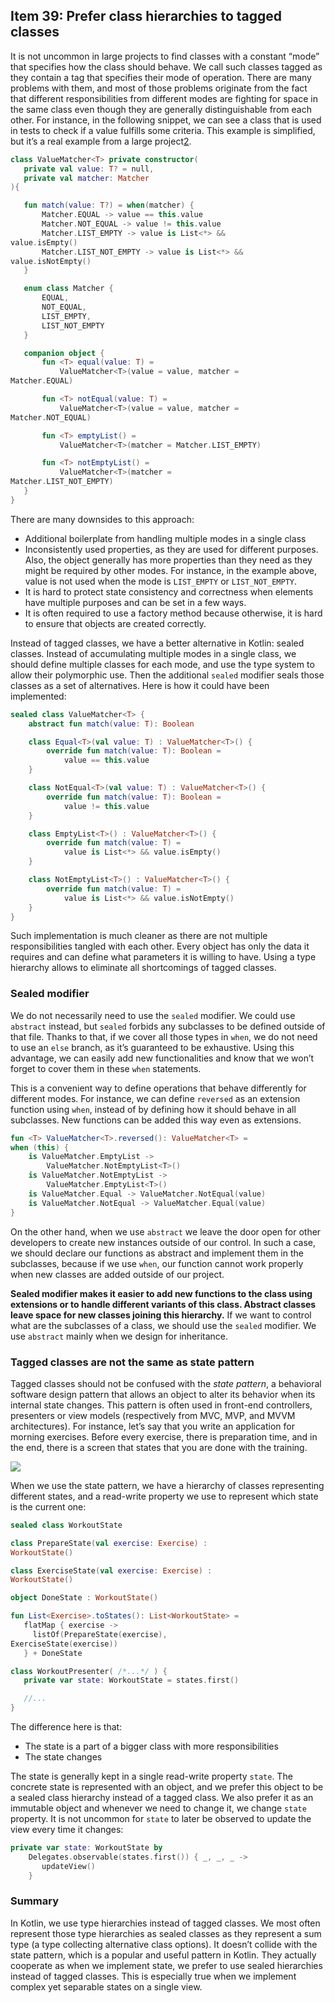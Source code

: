 ## Item 39: Prefer class hierarchies to tagged classes

It is not uncommon in large projects to find classes with a constant “mode” that specifies how the class should behave. We call such classes tagged as they contain a tag that specifies their mode of operation. There are many problems with them, and most of those problems originate from the fact that different responsibilities from different modes are fighting for space in the same class even though they are generally distinguishable from each other. For instance, in the following snippet, we can see a class that is used in tests to check if a value fulfills some criteria. This example is simplified, but it’s a real example from a large project[2](chap65.xhtml#fn-footnote_611_note). 

``` kotlin
class ValueMatcher<T> private constructor(
   private val value: T? = null,
   private val matcher: Matcher
){

   fun match(value: T?) = when(matcher) {
       Matcher.EQUAL -> value == this.value
       Matcher.NOT_EQUAL -> value != this.value
       Matcher.LIST_EMPTY -> value is List<*> && 
value.isEmpty()
       Matcher.LIST_NOT_EMPTY -> value is List<*> && 
value.isNotEmpty()
   }

   enum class Matcher {
       EQUAL,
       NOT_EQUAL,
       LIST_EMPTY,
       LIST_NOT_EMPTY
   }

   companion object {
       fun <T> equal(value: T) =
           ValueMatcher<T>(value = value, matcher = 
Matcher.EQUAL)

       fun <T> notEqual(value: T) =
           ValueMatcher<T>(value = value, matcher = 
Matcher.NOT_EQUAL)

       fun <T> emptyList() =
           ValueMatcher<T>(matcher = Matcher.LIST_EMPTY)

       fun <T> notEmptyList() =
           ValueMatcher<T>(matcher = 
Matcher.LIST_NOT_EMPTY)
   }
}
```

There are many downsides to this approach:

- Additional boilerplate from handling multiple modes in a single class
- Inconsistently used properties, as they are used for different purposes. Also, the object generally has more properties than they need as they might be required by other modes. For instance, in the example above, value is not used when the mode is `LIST_EMPTY` or `LIST_NOT_EMPTY`. 
- It is hard to protect state consistency and correctness when elements have multiple purposes and can be set in a few ways. 
- It is often required to use a factory method because otherwise, it is hard to ensure that objects are created correctly. 

Instead of tagged classes, we have a better alternative in Kotlin: sealed classes. Instead of accumulating multiple modes in a single class, we should define multiple classes for each mode, and use the type system to allow their polymorphic use. Then the additional `sealed` modifier seals those classes as a set of alternatives. Here is how it could have been implemented:



``` kotlin
sealed class ValueMatcher<T> {
    abstract fun match(value: T): Boolean

    class Equal<T>(val value: T) : ValueMatcher<T>() {
        override fun match(value: T): Boolean = 
            value == this.value
    }

    class NotEqual<T>(val value: T) : ValueMatcher<T>() {
        override fun match(value: T): Boolean = 
            value != this.value
    }

    class EmptyList<T>() : ValueMatcher<T>() {
        override fun match(value: T) = 
            value is List<*> && value.isEmpty()
    }

    class NotEmptyList<T>() : ValueMatcher<T>() {
        override fun match(value: T) = 
            value is List<*> && value.isNotEmpty()
    }
}
```

Such implementation is much cleaner as there are not multiple responsibilities tangled with each other. Every object has only the data it requires and can define what parameters it is willing to have. Using a type hierarchy allows to eliminate all shortcomings of tagged classes. 

### Sealed modifier

We do not necessarily need to use the `sealed` modifier. We could use `abstract` instead, but `sealed` forbids any subclasses to be defined outside of that file. Thanks to that, if we cover all those types in `when`, we do not need to use an `else` branch, as it’s guaranteed to be exhaustive. Using this advantage, we can easily add new functionalities and know that we won’t forget to cover them in these `when` statements.

This is a convenient way to define operations that behave differently for different modes. For instance, we can define `reversed` as an extension function using `when`, instead of by defining how it should behave in all subclasses. New functions can be added this way even as extensions. 

``` kotlin
fun <T> ValueMatcher<T>.reversed(): ValueMatcher<T> = 
when (this) {
    is ValueMatcher.EmptyList -> 
        ValueMatcher.NotEmptyList<T>()
    is ValueMatcher.NotEmptyList -> 
        ValueMatcher.EmptyList<T>()
    is ValueMatcher.Equal -> ValueMatcher.NotEqual(value)
    is ValueMatcher.NotEqual -> ValueMatcher.Equal(value)
}
```

On the other hand, when we use `abstract` we leave the door open for other developers to create new instances outside of our control. In such a case, we should declare our functions as abstract and implement them in the subclasses, because if we use `when`, our function cannot work properly when new classes are added outside of our project. 

**Sealed modifier makes it easier to add new functions to the class using extensions or to handle different variants of this class. Abstract classes leave space for new classes joining this hierarchy.** If we want to control what are the subclasses of a class, we should use the `sealed` modifier. We use `abstract` mainly when we design for inheritance. 

### Tagged classes are not the same as state pattern

Tagged classes should not be confused with the *state pattern*, a behavioral software design pattern that allows an object to alter its behavior when its internal state changes. This pattern is often used in front-end controllers, presenters or view models (respectively from MVC, MVP, and MVVM architectures). For instance, let’s say that you write an application for morning exercises. Before every exercise, there is preparation time, and in the end, there is a screen that states that you are done with the training. 

![](../../assets/chapter6/chapter6-4.png)

When we use the state pattern, we have a hierarchy of classes representing different states, and a read-write property we use to represent which state is the current one:

``` kotlin
sealed class WorkoutState

class PrepareState(val exercise: Exercise) : 
WorkoutState()

class ExerciseState(val exercise: Exercise) : 
WorkoutState() 

object DoneState : WorkoutState()

fun List<Exercise>.toStates(): List<WorkoutState> =
   flatMap { exercise -> 
     listOf(PrepareState(exercise), 
ExerciseState(exercise)) 
   } + DoneState

class WorkoutPresenter( /*...*/ ) {
   private var state: WorkoutState = states.first()

   //...
}
```

The difference here is that:

- The state is a part of a bigger class with more responsibilities
- The state changes

The state is generally kept in a single read-write property `state`. The concrete state is represented with an object, and we prefer this object to be a sealed class hierarchy instead of a tagged class. We also prefer it as an immutable object and whenever we need to change it, we change `state` property. It is not uncommon for `state` to later be observed to update the view every time it changes:

``` kotlin
private var state: WorkoutState by 
    Delegates.observable(states.first()) { _, _, _ ->
       updateView()
    }
```

### Summary

In Kotlin, we use type hierarchies instead of tagged classes. We most often represent those type hierarchies as sealed classes as they represent a sum type (a type collecting alternative class options). It doesn’t collide with the state pattern, which is a popular and useful pattern in Kotlin. They actually cooperate as when we implement state, we prefer to use sealed hierarchies instead of tagged classes. This is especially true when we implement complex yet separable states on a single view.